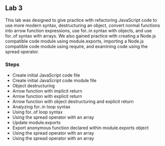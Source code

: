 ## Lab 3

This lab was designed to give practice with refactoring JavaScript code to use more modern syntax, destructuring an object, convert normal functions into arrow function expressions, use for..in  syntax with objects, and use for..of syntax with arrays. We also gained practice with creating a Node.js compatible code module using module.exports, importing a Node.js compatible code module using require, and examining code using the spread operator.

### Steps
- Create initial JavaScript code file
- Create initial JavaScript code module file
- Object destructuring
- Arrow function with implicit return
- Arrow function with explicit return
- Arrow function with object destructuring and explicit return
- Analyzing for..in loop syntax
- Using for..of loop syntax
- Using the spread operator with an array
- Update module.exports
- Export anonymous function declared within module.exports object
- Using the spread operator with an array
- Using the spread operator with an array


